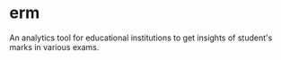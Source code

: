 # erm

An analytics tool for educational institutions to get insights of student's marks in various exams.
